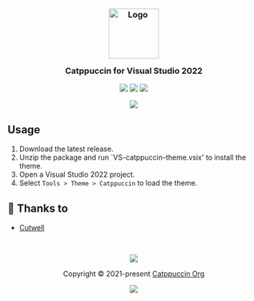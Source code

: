 <h3 align="center">
	<img src="https://raw.githubusercontent.com/catppuccin/catppuccin/dev/assets/logos/exports/1544x1544_circle.png" width="100" alt="Logo"/><br/>
	<img src="https://raw.githubusercontent.com/catppuccin/catppuccin/dev/assets/misc/transparent.png" height="30" width="0px"/>
	Catppuccin for Visual Studio 2022
	<img src="https://raw.githubusercontent.com/catppuccin/catppuccin/dev/assets/misc/transparent.png" height="30" width="0px"/>
</h3>

<p align="center">
    <a href="https://github.com/Cutwell/VS-catppuccin-theme/stargazers"><img src="https://img.shields.io/github/stars/Cutwell/VS-catppuccin-theme?colorA=1e1e28&colorB=c9cbff&style=for-the-badge&logo=starship"></a>
    <a href="https://github.com/Cutwell/VS-catppuccin-theme/issues"><img src="https://img.shields.io/github/issues/Cutwell/VS-catppuccin-theme?colorA=1e1e28&colorB=f7be95&style=for-the-badge"></a>
    <a href="https://github.com/Cutwell/VS-catppuccin-theme/contributors"><img src="https://img.shields.io/github/Cutwell/VS-catppuccin-theme/template?colorA=1e1e28&colorB=b1e1a6&style=for-the-badge"></a>
</p>

<p align="center">
  <img src="https://raw.githubusercontent.com/catppuccin/catppuccin/dev/assets/misc/sample.png"/>
</p>

## Usage

1. Download the latest release.
2. Unzip the package and run `VS-catppuccin-theme.vsix' to install the theme.
3. Open a Visual Studio 2022 project.
4. Select `Tools > Theme > Catppuccin` to load the theme.

## 💝 Thanks to

- [Cutwell](https://github.com/Cutwell)

&nbsp;

<p align="center"><img src="https://raw.githubusercontent.com/catppuccin/catppuccin/dev/assets/footers/gray0_ctp_on_line.svg?sanitize=true" /></p>
<p align="center">Copyright &copy; 2021-present <a href="https://github.com/catppuccin" target="_blank">Catppuccin Org</a>
<p align="center"><a href="https://github.com/catppuccin/catppuccin/blob/main/LICENSE"><img src="https://img.shields.io/static/v1.svg?style=for-the-badge&label=License&message=MIT&logoColor=d9e0ee&colorA=302d41&colorB=c9cbff"/></a></p>
